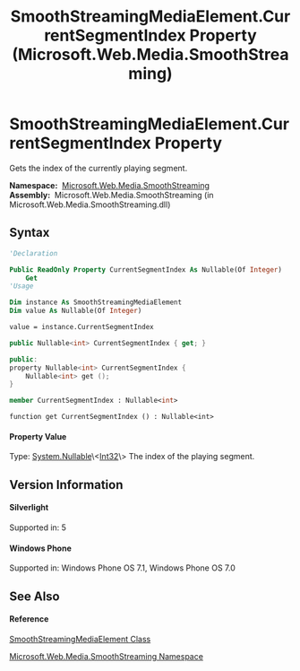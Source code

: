 ﻿---
title: SmoothStreamingMediaElement.CurrentSegmentIndex Property  (Microsoft.Web.Media.SmoothStreaming)
TOCTitle: CurrentSegmentIndex Property
ms:assetid: P:Microsoft.Web.Media.SmoothStreaming.SmoothStreamingMediaElement.CurrentSegmentIndex
ms:mtpsurl: https://msdn.microsoft.com/en-us/library/microsoft.web.media.smoothstreaming.smoothstreamingmediaelement.currentsegmentindex(v=VS.95)
ms:contentKeyID: 46307821
ms.date: 05/31/2012
mtps_version: v=VS.95
f1_keywords:
- Microsoft.Web.Media.SmoothStreaming.SmoothStreamingMediaElement.CurrentSegmentIndex
- Microsoft.Web.Media.SmoothStreaming.SmoothStreamingMediaElement.get_CurrentSegmentIndex
dev_langs:
- CSharp
- JScript
- VB
- FSharp
- c++
api_location:
- Microsoft.Web.Media.SmoothStreaming.dll
api_name:
- Microsoft.Web.Media.SmoothStreaming.SmoothStreamingMediaElement.CurrentSegmentIndex
- Microsoft.Web.Media.SmoothStreaming.SmoothStreamingMediaElement.get_CurrentSegmentIndex
api_type:
- Managed
topic_type:
- apiref
- kbSyntax
product_family_name: VS
ROBOTS: INDEX,FOLLOW
---

# SmoothStreamingMediaElement.CurrentSegmentIndex Property

Gets the index of the currently playing segment.

**Namespace:**  [Microsoft.Web.Media.SmoothStreaming](microsoft-web-media-smoothstreaming-namespace_1.md)  
**Assembly:**  Microsoft.Web.Media.SmoothStreaming (in Microsoft.Web.Media.SmoothStreaming.dll)

## Syntax

``` vb
'Declaration

Public ReadOnly Property CurrentSegmentIndex As Nullable(Of Integer)
    Get
'Usage

Dim instance As SmoothStreamingMediaElement
Dim value As Nullable(Of Integer)

value = instance.CurrentSegmentIndex
```

``` csharp
public Nullable<int> CurrentSegmentIndex { get; }
```

``` c++
public:
property Nullable<int> CurrentSegmentIndex {
    Nullable<int> get ();
}
```

``` fsharp
member CurrentSegmentIndex : Nullable<int>
```

``` jscript
function get CurrentSegmentIndex () : Nullable<int>
```

#### Property Value

Type: [System.Nullable](https://msdn.microsoft.com/en-us/library/b3h38hb0\(v=vs.95\))\<[Int32](https://msdn.microsoft.com/en-us/library/td2s409d\(v=vs.95\))\>  
The index of the playing segment.

## Version Information

#### Silverlight

Supported in: 5  

#### Windows Phone

Supported in: Windows Phone OS 7.1, Windows Phone OS 7.0  

## See Also

#### Reference

[SmoothStreamingMediaElement Class](smoothstreamingmediaelement-class-microsoft-web-media-smoothstreaming_1.md)

[Microsoft.Web.Media.SmoothStreaming Namespace](microsoft-web-media-smoothstreaming-namespace_1.md)

